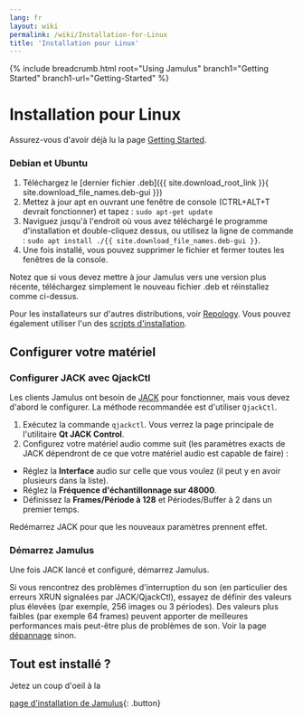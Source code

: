 ```yaml
---
lang: fr
layout: wiki
permalink: /wiki/Installation-for-Linux
title: 'Installation pour Linux'
---
```


{% include breadcrumb.html root="Using Jamulus" branch1="Getting Started" branch1-url="Getting-Started" %}

# Installation pour Linux

Assurez-vous d'avoir déjà lu la page [Getting Started](Getting-Started).

### Debian et Ubuntu

1. Téléchargez le [dernier fichier .deb]({{ site.download_root_link }}{ site.download_file_names.deb-gui }})
1. Mettez à jour apt en ouvrant une fenêtre de console (CTRL+ALT+T devrait fonctionner) et tapez : `sudo apt-get update`
1. Naviguez jusqu'à l'endroit où vous avez téléchargé le programme d'installation et double-cliquez dessus, ou utilisez la ligne de commande : `sudo apt install ./{{ site.download_file_names.deb-gui }}`.
1. Une fois installé, vous pouvez supprimer le fichier et fermer toutes les fenêtres de la console.

Notez que si vous devez mettre à jour Jamulus vers une version plus récente, téléchargez simplement le nouveau fichier .deb et réinstallez comme ci-dessus.

Pour les installateurs sur d'autres distributions, voir [Repology](https://repology.org/project/jamulus/versions). Vous pouvez également utiliser l'un des [scripts d'installation](https://github.com/jamulussoftware/installscripts).


## Configurer votre matériel

### Configurer JACK avec QjackCtl

Les clients Jamulus ont besoin de [JACK](https://jackaudio.org/) pour fonctionner, mais vous devez d'abord le configurer. La méthode recommandée est d'utiliser `QjackCtl`.
1. Exécutez la commande `qjackctl`. Vous verrez la page principale de l'utilitaire **Qt JACK Control**.
2. Configurez votre matériel audio comme suit (les paramètres exacts de JACK dépendront de ce que votre matériel audio est capable de faire) :

- Réglez la **Interface** audio sur celle que vous voulez (il peut y en avoir plusieurs dans la liste).
- Réglez la **Fréquence d'échantillonnage sur 48000**.
- Définissez la **Frames/Période à 128** et Périodes/Buffer à 2 dans un premier temps.

Redémarrez JACK pour que les nouveaux paramètres prennent effet.

### Démarrez Jamulus

Une fois JACK lancé et configuré, démarrez Jamulus.

Si vous rencontrez des problèmes d'interruption du son (en particulier des erreurs XRUN signalées par JACK/QjackCtl), essayez de définir des valeurs plus élevées (par exemple, 256 images ou 3 périodes). Des valeurs plus faibles (par exemple 64 frames) peuvent apporter de meilleures performances mais peut-être plus de problèmes de son. Voir la page [dépannage](Client-Troubleshooting) sinon.

## Tout est installé ?

Jetez un coup d'oeil à la

[page d'installation de Jamulus](Getting-Started){: .button}
